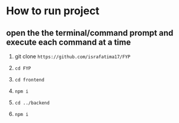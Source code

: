 # How to run project

## open the the terminal/command prompt and execute each command at a time

1. git clone `https://github.com/israfatima17/FYP`

2. `cd FYP`
3. `cd frontend`
4. `npm i`
5. `cd ../backend`
6. `npm i`
